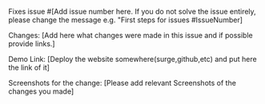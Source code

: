 Fixes issue #[Add issue number here. If you do not solve the issue entirely, please change the message e.g. "First steps for issues #IssueNumber]

Changes: [Add here what changes were made in this issue and if possible provide links.]

Demo Link: [Deploy the website somewhere(surge,github,etc) and put here the link of it]

Screenshots for the change: [Please add relevant Screenshots of the changes you made]
